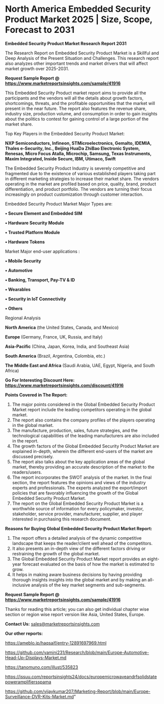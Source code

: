 # North America Embedded Security Product Market 2025 | Size, Scope, Forecast to 2031

<strong>Embedded Security Product Market Research Report 2031</strong>

The Research Report on Embedded Security Product Market is a Skillful and Deep Analysis of the Present Situation and Challenges. This research report also analyzes other important trends and market drivers that will affect market growth over 2025-2031.

<strong>Request Sample Report @ <a href=https://www.marketreportsinsights.com/sample/41916>https://www.marketreportsinsights.com/sample/41916</a></strong>

This Embedded Security Product market report aims to provide all the participants and the vendors will all the details about growth factors, shortcomings, threats, and the profitable opportunities that the market will present in the near future. The report also features the revenue share, industry size, production volume, and consumption in order to gain insights about the politics to contest for gaining control of a large portion of the market share.

Top Key Players in the Embedded Security Product Market:

<strong>NXP Semiconductors, Infineon, STMicroelectronics, Gemalto, IDEMIA, Thales e-Security, Inc., Beijing HuaDa ZhiBao Electronic System, Renesas, Micro Focus Atalla, Microchip, Samsung, Texas Instruments, Maxim Integrated, Inside Secure, IBM, Utimaco, Swift</strong>

The Embedded Security Product Industry is severely competitive and fragmented due to the existence of various established players taking part in different marketing strategies to increase their market share. The vendors operating in the market are profiled based on price, quality, brand, product differentiation, and product portfolio. The vendors are turning their focus increasingly on product customization through customer interaction.

Embedded Security Product Market Major Types are:

<strong>•  Secure Element and Embedded SIM

•  Hardware Security Module

•  Trusted Platform Module

•  Hardware Tokens</strong>

Market Major end-user applications :

<strong>•  Mobile Security

•  Automotive

•  Banking, Transport, Pay-TV & ID

•  Wearables

•  Security in IoT Connectivity

•  Others</strong>

Regional Analysis

</u><strong><b>North America</b></strong> (the United States, Canada, and Mexico)

<strong><b>Europe </b></strong>(Germany, France, UK, Russia, and Italy)

<strong><b>Asia-Pacific</b></strong> (China, Japan, Korea, India, and Southeast Asia)

<strong><b>South America</b></strong> (Brazil, Argentina, Colombia, etc.)

<strong><b>The Middle East and Africa</b></strong> (Saudi Arabia, UAE, Egypt, Nigeria, and South Africa)

<strong>Go For Interesting Discount Here: <a href=https://www.marketreportsinsights.com/discount/41916>https://www.marketreportsinsights.com/discount/41916</a></strong>

<strong>Points Covered in The Report:</strong>
<ol>
  <li>The major points considered in the Global Embedded Security Product Market report include the leading competitors operating in the global market.</li>
  <li>The report also contains the company profiles of the players operating in the global market.</li>
  <li>The manufacture, production, sales, future strategies, and the technological capabilities of the leading manufacturers are also included in the report.</li>
  <li>The growth factors of the Global Embedded Security Product Market are explained in-depth, wherein the different end-users of the market are discussed precisely.</li>
  <li>The report also talks about the key application areas of the global market, thereby providing an accurate description of the market to the readers/users.</li>
  <li>The report incorporates the SWOT analysis of the market. In the final section, the report features the opinions and views of the industry experts and professionals. The experts analyzed the export/import policies that are favorably influencing the growth of the Global Embedded Security Product Market.</li>
  <li>The report on the Global Embedded Security Product Market is a worthwhile source of information for every policymaker, investor, stakeholder, service provider, manufacturer, supplier, and player interested in purchasing this research document.</li>
</ol>
<strong>Reasons for Buying Global Embedded Security Product Market Report:</strong>

<ol>
  <li>The report offers a detailed analysis of the dynamic competitive landscape that keeps the reader/client well ahead of the competitors.</li>
  <li>It also presents an in-depth view of the different factors driving or restraining the growth of the global market.</li>
  <li>The Global Embedded Security Product Market report provides an eight-year forecast evaluated on the basis of how the market is estimated to grow.</li>
  <li>It helps in making aware business decisions by having providing thorough insights insights into the global market and by making an all-inclusive analysis of the key market segments and sub-segments.</li>
</ol>
<strong>Request Sample Report @ <a href=https://www.marketreportsinsights.com/sample/41916>https://www.marketreportsinsights.com/sample/41916</a></strong>


Thanks for reading this article; you can also get individual chapter wise section or region wise report version like Asia, United States, Europe.

<strong>Contact Us:</strong>
sales@marketreportsinsights.com

<strong>Our other reports:</strong>

<a href=https://ameblo.jp/haqsaif/entry-12891697969.html>https://ameblo.jp/haqsaif/entry-12891697969.html</a>

<a href=https://github.com/yamini231/Research/blob/main/Europe-Automotive-Head-Up-Displays-Market.md>https://github.com/yamini231/Research/blob/main/Europe-Automotive-Head-Up-Displays-Market.md</a>

<a href=https://tanomuno.com/illust/535823>https://tanomuno.com/illust/535823</a>

<a href=https://issuu.com/reportsinsights24/docs/europemicrowaveandrfsolidstatepoweramplifiersspama>https://issuu.com/reportsinsights24/docs/europemicrowaveandrfsolidstatepoweramplifiersspama</a>

<a href=https://github.com/vijaykumar207/Marketing-Report/blob/main/Europe-Surveillance-DVR-Kits-Market.md>https://github.com/vijaykumar207/Marketing-Report/blob/main/Europe-Surveillance-DVR-Kits-Market.md</a>"
